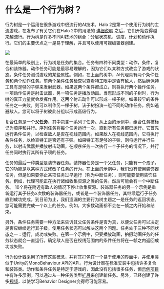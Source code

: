 ﻿# 什么是一个行为树？
行为树是一个运用在很多游戏中很流行的AI技术。Halo 2是第一个使用行为树的主流游戏，在发布了有关它们在Halo 2中的用法的 [详细说明](http://www.gamasutra.com/view/feature/130663/gdc_2005_proceeding_handling_.php) 之后，它们开始变得越来越流行。行为树是许多不同AI技术的组合：分层状态机，调度，计划和动作执行。它们的主要优点之一是易于理解，并且可以使用可视编辑器创建。 

![](https://cdn.jsdelivr.net/gh/longshilin/images/20201108214126.png)

在最简单的级别上，行为树是任务的集合。任务有四种不同类型：动作，条件，复合和装饰器。动作任务可能是最容易理解的，因为它们以某种方式改变了游戏的状态。条件任务测试游戏的某些属性。例如，在上面的树中，AI代理具有两个条件任务和两个动作任务。前两个条件任务检查以查看特工眼中是否有敌人，然后确保特工具有足够的子弹来发射武器。如果这两个条件都成立，则将执行两个操作任务。一项动作任务是射击武器，另一项任务是播放动画。当您形成不同的子树时，行为树的真正力量就会发挥作用。这两个射击动作可以形成一棵子树。如果较早的条件任务之一失败，则可以制作另一棵子树，该子树扮演一组不同的动作任务，例如逃避敌人。您可以将子树彼此分组以形成高级行为。

复合任务是一个**父任务**，其中包含一系列子任务。从上面的示例中，组合任务被标记为顺序和并行。序列任务将每个任务运行一次，直到所有任务都已运行。它首先运行条件任务，以检查敌人是否在视线范围内。如果敌人在视线范围内，它将执行条件任务，以检查特工是否还有子弹。如果特工有足够的子弹，则将运行并行任务，以射击武器并播放射击动画。在顺序任务一次执行一个子任务的情况下，并行任务同时执行其所有子项的任务。

任务的最后一种类型是装饰器任务。装饰器任务是一个父任务，只能有一个孩子。它的功能是以某种方式修改子任务的行为。在上面的示例中，我们没有使用装饰器任务，但是如果要停止某项任务过早运行（称为中断任务），则可能要使用装饰任务。例如，代理可能正在执行诸如收集资源之类的任务。然后可能会有一个中断任务。 10个将在附近有敌人的情况下停止收集资源。装饰器任务的另一个示例是重新运行其子任务x次数的装饰器任务，或者是一个装饰器任务，其继续运行子任务直到成功完成。到目前为止，我们遗漏的主要行为树主题之一是任务的返回状态。您可能需要完成一个以上的任务。例如，大多数动画都不会在一帧之内开始和结束。

另外，条件任务需要一种方法来告诉其父任务条件是否为真，以便父任务可以决定是否应继续运行其子级。使用任务状态可以解决这两个问题。任务处于三种不同状态之一：运行，成功或失败。在第一个示例中，只要播放动画，拍摄动画任务的任务状态就会一直运行。确定敌人是否在视线范围内的条件任务将在一帧之内返回成功或失败。

行为设计器采用了所有这些概念，并将其打包在一个易于使用的界面中，并使用类似于Unity的MonoBehaviour API的API。行为设计器在标准安装中包括许多复合和装饰类。动作和条件任务是特定于游戏的，因此没有包括很多任务，但[示例项目](https://opsive.com/integrations/?pid=803)中有许多示例。可以通过从一种任务类型[扩展](https://opsive.com/support/documentation/behavior-designer/writing-a-new-conditional-task/)来创建新任务。另外，已经创建了许多[视频](https://opsive.com/support/documentation/behavior-designer/videos/)，以使学习Behavior Designer变得尽可能容易。


<!--stackedit_data:
eyJoaXN0b3J5IjpbLTkwMDYyNDc4MiwtMzY3NDMwNDQ2LDMzND
AzMzc3NCwtMTg2Mzk3NzE3OCwtMTA4Mzc5Mjc5MCwtMjAyOTg4
MjExNCwtNzc3ODg1ODc1XX0=
-->